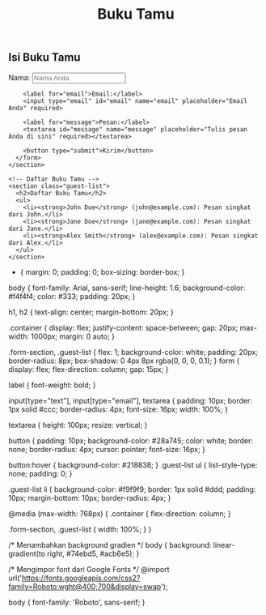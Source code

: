 <html lang="en">
<head>
  <meta charset="UTF-8">
  <meta name="viewport" content="width=device-width, initial-scale=1.0">
  <title>Buku Tamu</title>
  <link rel="stylesheet" href="Tgs1.css">
</head>
<body>
  <header>
    <h1>Buku Tamu</h1>
  </header>

  <main class="container">
    <!-- Formulir Isi Buku Tamu -->
    <section class="form-section">
      <h2>Isi Buku Tamu</h2>
      <form action="#" method="POST">
        <label for="name">Nama:</label>
        <input type="text" id="name" name="name" placeholder="Nama Anda" required>

        <label for="email">Email:</label>
        <input type="email" id="email" name="email" placeholder="Email Anda" required>

        <label for="message">Pesan:</label>
        <textarea id="message" name="message" placeholder="Tulis pesan Anda di sini" required></textarea>

        <button type="submit">Kirim</button>
      </form>
    </section>

    <!-- Daftar Buku Tamu -->
    <section class="guest-list">
      <h2>Daftar Buku Tamu</h2>
      <ul>
        <li><strong>John Doe</strong> (john@example.com): Pesan singkat dari John.</li>
        <li><strong>Jane Doe</strong> (jane@example.com): Pesan singkat dari Jane.</li>
        <li><strong>Alex Smith</strong> (alex@example.com): Pesan singkat dari Alex.</li>
      </ul>
    </section>
  </main>
</body>
</html>


* {
  margin: 0;
  padding: 0;
  box-sizing: border-box;
}

body {
  font-family: Arial, sans-serif;
  line-height: 1.6;
  background-color: #f4f4f4;
  color: #333;
  padding: 20px;
}

h1, h2 {
  text-align: center;
  margin-bottom: 20px;
}

.container {
  display: flex;
  justify-content: space-between;
  gap: 20px;
  max-width: 1000px;
  margin: 0 auto;
}

.form-section, .guest-list {
  flex: 1;
  background-color: white;
  padding: 20px;
  border-radius: 8px;
  box-shadow: 0 4px 8px rgba(0, 0, 0, 0.1);
}
form {
  display: flex;
  flex-direction: column;
  gap: 15px;
}

label {
  font-weight: bold;
}

input[type="text"], input[type="email"], textarea {
  padding: 10px;
  border: 1px solid #ccc;
  border-radius: 4px;
  font-size: 16px;
  width: 100%;
}

textarea {
  height: 100px;
  resize: vertical;
}

button {
  padding: 10px;
  background-color: #28a745;
  color: white;
  border: none;
  border-radius: 4px;
  cursor: pointer;
  font-size: 16px;
}

button:hover {
  background-color: #218838;
}
.guest-list ul {
  list-style-type: none;
  padding: 0;
}

.guest-list li {
  background-color: #f9f9f9;
  border: 1px solid #ddd;
  padding: 10px;
  margin-bottom: 10px;
  border-radius: 4px;
}

@media (max-width: 768px) {
  .container {
    flex-direction: column;
  }

  .form-section, .guest-list {
    width: 100%;
  }
}

/* Menambahkan background gradien */
body {
  background: linear-gradient(to right, #74ebd5, #acb6e5);
}

/* Mengimpor font dari Google Fonts */
@import url('https://fonts.googleapis.com/css2?family=Roboto:wght@400;700&display=swap');

body {
  font-family: 'Roboto', sans-serif;
}

